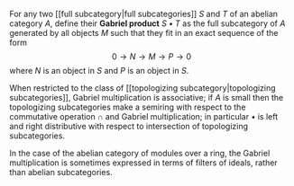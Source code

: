 For any two [[full subcategory|full subcategories]] $S$ and $T$ of an abelian category $A$, define their __Gabriel product__ $S\bullet T$ as the full subcategory of $A$ generated by all objects $M$ such that they fit in an exact sequence of the
form 
$$
0\to N\to M\to P\to 0
$$
where $N$ is an object in $S$ and $P$ is an object in $S$.

When restricted to the class of [[topologizing subcategory|topologizing subcategories]], Gabriel multiplication is associative; if $A$ is small then the topologizing subcategories make a semiring with respect to the commutative operation $\cap$ and Gabriel multiplication; in particular $\bullet$ is left and right distributive with respect to intersection of topologizing subcategories.  

In the case of the abelian category of modules over a ring, the Gabriel multiplication is sometimes expressed in terms of filters of ideals, rather than abelian subcategories. 